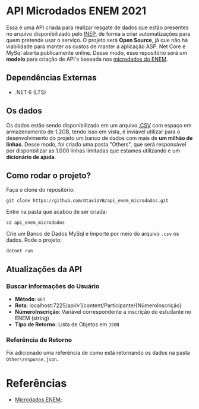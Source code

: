 ﻿# API Microdados ENEM 2021

Essa é uma API criada para realizar resgate de dados que estão presentes no arquivo disponibilizado pelo [INEP](https://www.gov.br/inep/pt-br), de forma a criar automatizações para quem pretende usar o serviço. O projeto será **Open Source**, já que não há viabilidade para manter os custos de manter a aplicação ASP. Net Core e MySql aberta publicamente online. Desse modo, esse repositório será um **modelo** para criação de API's baseada nos [microdados do ENEM](https://www.gov.br/inep/pt-br/acesso-a-informacao/dados-abertos/microdados/enem).

## Dependências Externas

- .NET 6 (LTS)

## Os dados

Os dados estão sendo disponibilizado em um arquivo [.CSV](https://pt.wikipedia.org/wiki/Comma-separated_values) com espaço em armazenamento de 1,2GB, tendo isso em vista, é inviável utilizar para o desenvolvimento do projeto um banco de dados com mais de **um milhão de linhas**. Desse modo, foi criado uma pasta "Others", que será responsável por disponbilizar as 1.000 linhas limitadas que estamos utilizando e um **dicionário de ajuda**.

## Como rodar o projeto?

Faça o clone do repositório:

```
git clone https://github.com/OtavioVB/api_enem_microdados.git
```

Entre na pasta que acabou de ser criada:

```
cd api_enem_microdados
```

Crie um Banco de Dados MySql e Importe por meio do arquivo `.csv` os dados. Rode o projeto:

```
dotnet run
```

## Atualizações da API

### Buscar informações do Usuário

- **Método**: `GET`
- **Rota**: localhost:7225/api/v1/content/Participante/{NúmeroInscrição}
- **NúmeroInscrição**: Variável correspondente a inscrição do estudante no ENEM (string)
- **Tipo de Retorno**: Lista de Objetos em `JSON`

### Referência de Retorno

Foi adicionado uma referência de como está retornando os dados na pasta `Other\response.json`.

# Referências

- [Microdados ENEM](https://www.gov.br/inep/pt-br/acesso-a-informacao/dados-abertos/microdados/enem);
